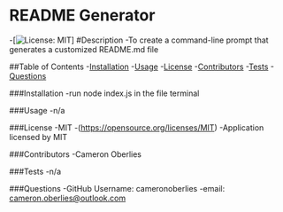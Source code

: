 # README Generator
  -[![License: MIT](https://img.shields.io/badge/License-MIT-yellow.svg)]
  #Description
   -To create a command-line prompt that generates a customized README.md file
  
##Table of Contents
  -[Installation](#installation)
  -[Usage](#usage)
  -[License](#license)
  -[Contributors](#contributors)
  -[Tests](#tests)
  -[Questions](#questions)

  

  ###Installation <a id="installation"></a>
  -run node index.js in the file terminal

  ###Usage <a id="usage"></a>
  -n/a

  ###License <a id="license"></a>
  -MIT
  -(https://opensource.org/licenses/MIT)
  -Application licensed by MIT

  ###Contributors <a id="contributors"></a>
  -Cameron Oberlies

  ###Tests <a id="tests"></a>
  -n/a

  ###Questions <a id="questions"></a>
  -GitHub Username: cameronoberlies
  -email: cameron.oberlies@outlook.com

